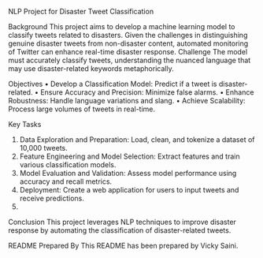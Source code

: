 NLP Project for Disaster Tweet Classification

Background
This project aims to develop a machine learning model to classify tweets related to disasters. Given the challenges in distinguishing genuine disaster tweets from non-disaster content, automated monitoring of Twitter can enhance real-time disaster response.
Challenge
The model must accurately classify tweets, understanding the nuanced language that may use disaster-related keywords metaphorically.

Objectives
•	Develop a Classification Model: Predict if a tweet is disaster-related.
•	Ensure Accuracy and Precision: Minimize false alarms.
•	Enhance Robustness: Handle language variations and slang.
•	Achieve Scalability: Process large volumes of tweets in real-time.

Key Tasks
1.	Data Exploration and Preparation: Load, clean, and tokenize a dataset of 10,000 tweets.
2.	Feature Engineering and Model Selection: Extract features and train various classification models.
3.	Model Evaluation and Validation: Assess model performance using accuracy and recall metrics.
4.	Deployment: Create a web application for users to input tweets and receive predictions.
5.	
Conclusion
This project leverages NLP techniques to improve disaster response by automating the classification of disaster-related tweets.

README Prepared By
This README has been prepared by Vicky Saini.
